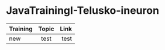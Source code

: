# JavaTrainingI-Telusko-ineuron

| Training  | Topic   | Link
|:----------|:-------:|------:
| new       | test    | test
